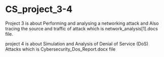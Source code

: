# CS_project_3-4

Project 3 is about Performing and analysing a networking attack and Also tracing the source and traffic of attack which is network_analysis[1].docs file.

project 4 is about Simulation and Analysis of Denial of Service (DoS) Attacks which is Cybersecurity_Dos_Report.docx file
